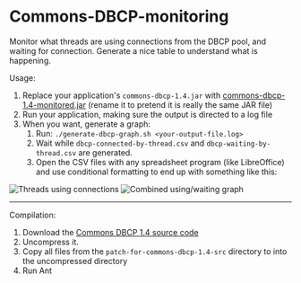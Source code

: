 Commons-DBCP-monitoring
=======================

Monitor what threads are using connections from the DBCP pool, and waiting for connection. Generate a nice table to understand what is happening.

Usage:
1. Replace your application's `commons-dbcp-1.4.jar` with [commons-dbcp-1.4-monitored.jar](https://raw.github.com/nicolas-raoul/Commons-DBCP-monitoring/commons-dbcp-1.4-monitored.jar) (rename it to pretend it is really the same JAR file)
2. Run your application, making sure the output is directed to a log file
3. When you want, generate a graph:
   1. Run: `./generate-dbcp-graph.sh <your-output-file.log>`
   2. Wait while `dbcp-connected-by-thread.csv` and `dbcp-waiting-by-thread.csv` are generated.
   3. Open the CSV files with any spreadsheet program (like LibreOffice) and use conditional formatting to end up with something like this:

![Threads using connections](https://raw.github.com/nicolas-raoul/Commons-DBCP-monitoring/screenshots/threads-using-connections.png)
![Combined using/waiting graph](https://raw.github.com/nicolas-raoul/Commons-DBCP-monitoring/screenshots/combined-graph.png)

---

Compilation:
1. Download the [Commons DBCP 1.4 source code](http://ftp.jaist.ac.jp/pub/apache//commons/dbcp/source/commons-dbcp-1.4-src.tar.gz)
2. Uncompress it.
3. Copy all files from the `patch-for-commons-dbcp-1.4-src` directory to into the uncompressed directory
4. Run Ant
